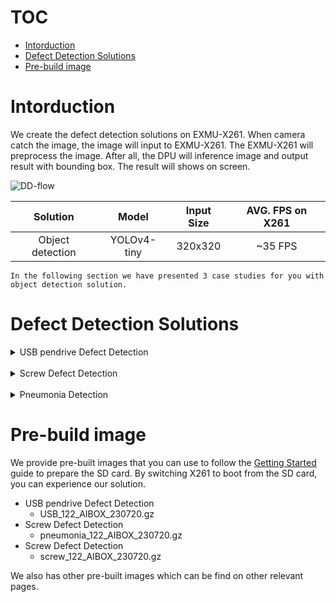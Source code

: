 <!--
 Copyright (c) 2022 Innodisk crop.
 
 This software is released under the MIT License.
 https://opensource.org/licenses/MIT
-->
# TOC
- [Intorduction](#intorduction)
- [Defect Detection Solutions](#defect-detection-solutions)
- [Pre-build image](#pre-build-image)
   
# Intorduction
We create the defect detection solutions on EXMU-X261. When camera catch the image, the image will input to EXMU-X261. The EXMU-X261 will preprocess the image. After all, the DPU will inference image and output result with bounding box. The result will shows on screen.  

![DD-flow](./fig/DD-flow.png)

|Solution| Model | Input Size | AVG. FPS on X261 |
|:------:| :-------------: |:----: |:---:|
| Object detection | YOLOv4-tiny | 320x320  | ~35 FPS |

`In the following section we have presented 3 case studies for you with object detection solution.`

# Defect Detection Solutions 
<details>
<summary> USB pendrive Defect Detection</summary>  

This solution can be used in factory to detect the logo or the assembly of components error.

PASS
![DD-OK](./fig/DD_predict_result_true.png)

NG
![DD-False](./fig/DD_predict_result_false.png)

Live demo  
![DD-USB](./fig/DD-USB.gif)

</details>
</br>
<details>
<summary>Screw Defect Detection</summary>  

This solution can be used in factory to detect the screw defect.

![screw_predict_result](./fig/DD-screw.gif)
</details>
</br>
<details>
<summary>Pneumonia Detection</summary>

[COVID-19 Sniper: An advanced diagnostic taool for pneumonia](https://www.hackster.io/covid-19-sniper/covid-19-sniper-an-advanced-diagnostic-tool-for-pneumonia-70be48)  

![oty](./fig/DD-oty.gif)
</details>

# Pre-build image
We provide pre-built images that you can use to follow the [Getting Started](../0.Getting-Started/Getting-Started.md) guide to prepare the SD card. By switching X261 to boot from the SD card, you can experience our solution.
- USB pendrive Defect Detection
  - USB_122_AIBOX_230720.gz
- Screw Defect Detection
  - pneumonia_122_AIBOX_230720.gz
- Screw Defect Detection
  - screw_122_AIBOX_230720.gz

We also has other pre-built images which can be find on other relevant pages.
